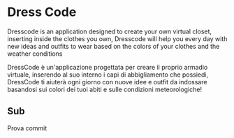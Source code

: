 # Dress Code
Dresscode is an application designed to create your own virtual closet, inserting inside the clothes you own, Dresscode will help you every day with new ideas and outfits to wear based on the colors of your clothes and the weather conditions

DressCode è un'applicazione progettata per creare il proprio armadio virtuale, inserendo al suo interno i capi di abbigliamento che possiedi, DressCode ti aiuterà ogni giorno con nuove idee e outfit da indossare basandosi sui colori dei tuoi abiti e sulle condizioni meteorologiche!

## Sub

Prova commit
